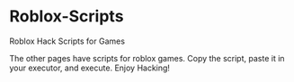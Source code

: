 # Roblox-Scripts
Roblox Hack Scripts for Games




The other pages have scripts for roblox games. Copy the script, paste it in your executor, and execute.
Enjoy Hacking!
